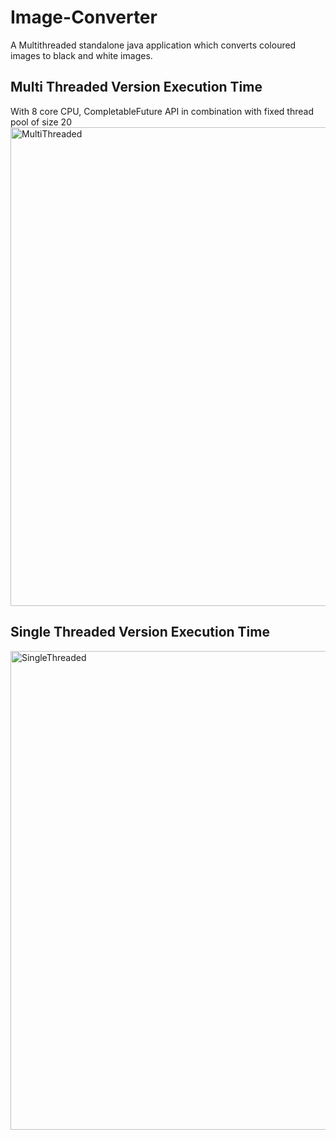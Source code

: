 # Image-Converter
A Multithreaded standalone java application which converts coloured images to black and white images.

## Multi Threaded Version Execution Time
With 8 core CPU, CompletableFuture API in combination with fixed thread pool of size 20
<img width="766" alt="MultiThreaded" src="https://user-images.githubusercontent.com/43724708/144379514-94982c43-283f-48a8-ba3d-e139de3ad715.png">

## Single Threaded Version Execution Time
<img width="766" alt="SingleThreaded" src="https://user-images.githubusercontent.com/43724708/144379483-796f8c36-2e6d-4fef-83da-09f155597458.png">
